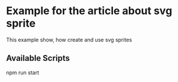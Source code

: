 # Example for the article about svg sprite
This example show, how create and use svg sprites

## Available Scripts

npm run start


